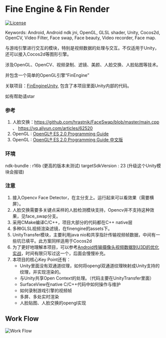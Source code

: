 # Fine Engine & Fin Render 
[![License](LICENSES/GPL-blue.svg)](LICENSES/gpl-2.0.md)

Keywords: Android, Android ndk jni, OpenGL, GLSL shader, Unity, Cocos2d, OpenCV, Video Filter, Face swap, Face beauty, Video recorder, Face map.

与游戏引擎进行交互的模块，特别是视频数据的处理与交互。不仅适用于Unity，还可以接入Cocos2d等图形引擎。

涉及OpenGL、OpenCV、视频录制、滤镜、美颜、人脸交换、人脸贴图等技术。

并包含一个简单的OpenGL引擎“FinEngine”

关联项目：[FinEngineUnity](https://github.com/ifinver/FinEngineUnity), 包含了本项目里面Unity内部的代码。

如有帮助请star

### 参考
1. 人脸交换：https://github.com/hrastnik/FaceSwap/blob/master/main.cpp 、 https://yq.aliyun.com/articles/62520
1. OpenGL : [OpenGL® ES 2.0 Programming Guide](https://github.com/ifinver/FinEngine/blob/master/OpenGL%20ES%202.0%20Programming%20Guide.pdf)
1. OpenGL : [OpenGL® ES 2.0 Programming Guide 中文版](https://github.com/ifgyong/iOSDataFactory/blob/master/OpenGL%20ES%202.0%20编程指南%20中文版.pdf)
### 环境
ndk-bundle : r16b (更高的版本未测试)
targetSdkVersion : 23 (升级这个Unity模块会报错)
### 注意
1. 接入Opencv Face Detector，在主分支上。运行起来可以看效果（需要横屏）。
1. 人脸交换需要多关键点采样的人脸检测模块支持，Opencv并不支持这种效果，见face_swap分支。
1. 采用CMake编译C/C++，项目大部分的代码都在C++ native层
1. 多种GLSL视频渲染滤镜，在finengine的assets下。
1. UnityTransfer模块，主要利用java nio和共享指针传输视频帧数据，中间有一些坑已填平。此方案同样适用于Cocos2d
1. 为了更好地理解本项目，可以参考[Android传输摄像头视频数据到U3D的优化实战](https://www.jianshu.com/p/0df7700b9fb7)，时间有限只写过这一个，后面会慢慢补充。
1. 本项目的核心Key Point还有：
    - Unity里面没有双通道纹理，如何将opengl双通道纹理映射成Unity支持的纹理，并实现渲染的。
    - 与Unity共享Open Context的处理。（代码主要在UnityTransfer里面）
    - SurfaceView在native C/C++代码中如何操作与维护
    - 如何录制游戏引擎的视频帧
    - 多屏、多处实时渲染
    - 人脸贴图、人脸交换的opengl实现
## Work Flow
![Work Flow](/workflow.png)
